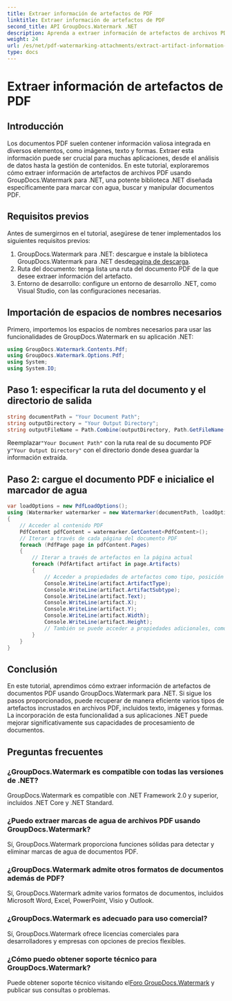```yaml
---
title: Extraer información de artefactos de PDF
linktitle: Extraer información de artefactos de PDF
second_title: API GroupDocs.Watermark .NET
description: Aprenda a extraer información de artefactos de archivos PDF utilizando GroupDocs.Watermark para .NET. Mejore sus capacidades de procesamiento de documentos.
weight: 24
url: /es/net/pdf-watermarking-attachments/extract-artifact-information-pdf/
type: docs
---
```

# Extraer información de artefactos de PDF

## Introducción
Los documentos PDF suelen contener información valiosa integrada en diversos elementos, como imágenes, texto y formas. Extraer esta información puede ser crucial para muchas aplicaciones, desde el análisis de datos hasta la gestión de contenidos. En este tutorial, exploraremos cómo extraer información de artefactos de archivos PDF usando GroupDocs.Watermark para .NET, una potente biblioteca .NET diseñada específicamente para marcar con agua, buscar y manipular documentos PDF.
## Requisitos previos
Antes de sumergirnos en el tutorial, asegúrese de tener implementados los siguientes requisitos previos:
1.  GroupDocs.Watermark para .NET: descargue e instale la biblioteca GroupDocs.Watermark para .NET desde[pagina de descarga](https://releases.groupdocs.com/Watermark/net/).
2. Ruta del documento: tenga lista una ruta del documento PDF de la que desee extraer información del artefacto.
3. Entorno de desarrollo: configure un entorno de desarrollo .NET, como Visual Studio, con las configuraciones necesarias.

## Importación de espacios de nombres necesarios
Primero, importemos los espacios de nombres necesarios para usar las funcionalidades de GroupDocs.Watermark en su aplicación .NET:
```csharp
using GroupDocs.Watermark.Contents.Pdf;
using GroupDocs.Watermark.Options.Pdf;
using System;
using System.IO;
```
## Paso 1: especificar la ruta del documento y el directorio de salida
```csharp
string documentPath = "Your Document Path";
string outputDirectory = "Your Output Directory";
string outputFileName = Path.Combine(outputDirectory, Path.GetFileName(documentPath));
```
 Reemplazar`"Your Document Path"` con la ruta real de su documento PDF y`"Your Output Directory"` con el directorio donde desea guardar la información extraída.
## Paso 2: cargue el documento PDF e inicialice el marcador de agua
```csharp
var loadOptions = new PdfLoadOptions();
using (Watermarker watermarker = new Watermarker(documentPath, loadOptions))
{
    // Acceder al contenido PDF
    PdfContent pdfContent = watermarker.GetContent<PdfContent>();
    // Iterar a través de cada página del documento PDF
    foreach (PdfPage page in pdfContent.Pages)
    {
        // Iterar a través de artefactos en la página actual
        foreach (PdfArtifact artifact in page.Artifacts)
        {
            // Acceder a propiedades de artefactos como tipo, posición y contenido.
            Console.WriteLine(artifact.ArtifactType);
            Console.WriteLine(artifact.ArtifactSubtype);
            Console.WriteLine(artifact.Text);
            Console.WriteLine(artifact.X);
            Console.WriteLine(artifact.Y);
            Console.WriteLine(artifact.Width);
            Console.WriteLine(artifact.Height);
            // También se puede acceder a propiedades adicionales, como detalles de la imagen, si corresponde.
        }
    }
}
```

## Conclusión
En este tutorial, aprendimos cómo extraer información de artefactos de documentos PDF usando GroupDocs.Watermark para .NET. Si sigue los pasos proporcionados, puede recuperar de manera eficiente varios tipos de artefactos incrustados en archivos PDF, incluidos texto, imágenes y formas. La incorporación de esta funcionalidad a sus aplicaciones .NET puede mejorar significativamente sus capacidades de procesamiento de documentos.
## Preguntas frecuentes
### ¿GroupDocs.Watermark es compatible con todas las versiones de .NET?
GroupDocs.Watermark es compatible con .NET Framework 2.0 y superior, incluidos .NET Core y .NET Standard.
### ¿Puedo extraer marcas de agua de archivos PDF usando GroupDocs.Watermark?
Sí, GroupDocs.Watermark proporciona funciones sólidas para detectar y eliminar marcas de agua de documentos PDF.
### ¿GroupDocs.Watermark admite otros formatos de documentos además de PDF?
Sí, GroupDocs.Watermark admite varios formatos de documentos, incluidos Microsoft Word, Excel, PowerPoint, Visio y Outlook.
### ¿GroupDocs.Watermark es adecuado para uso comercial?
Sí, GroupDocs.Watermark ofrece licencias comerciales para desarrolladores y empresas con opciones de precios flexibles.
### ¿Cómo puedo obtener soporte técnico para GroupDocs.Watermark?
 Puede obtener soporte técnico visitando el[Foro GroupDocs.Watermark](https://forum.groupdocs.com/c/watermark/19) y publicar sus consultas o problemas.
